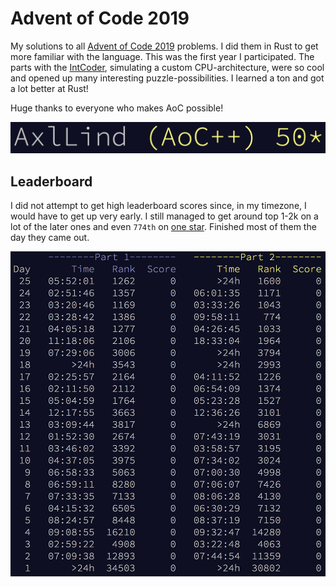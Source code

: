 # Advent of Code 2019
My solutions to all [Advent of Code 2019](https://adventofcode.com/2019) problems. I did them in Rust to get more familiar with the language. This was the first year I participated. The parts with the [IntCoder](./src/intcoder.rs), simulating a custom CPU-architecture, were so cool and opened up many interesting puzzle-possibilities. I learned a ton and got a lot better at Rust!

Huge thanks to everyone who makes AoC possible!

![all stars](./screenshots/all_stars.png)

## Leaderboard
I did not attempt to get high leaderboard scores since, in my timezone, I would have to get up very early. I still managed to get around top 1-2k on a lot of the later ones and even `774th` on [one star](./src/bin/22.rs). Finished most of them the day they came out.

![leaderboard](./screenshots/leaderboard.png)
